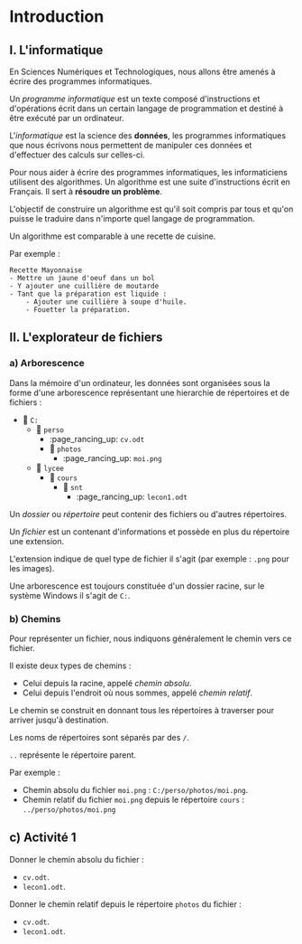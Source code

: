 # Introduction

## I. L'informatique

En Sciences Numériques et Technologiques, nous allons être amenés à écrire des programmes informatiques.

Un *programme informatique* est un texte composé d'instructions et d'opérations écrit dans un certain langage de programmation et destiné à être exécuté par un ordinateur.

L'*informatique* est la science des **données**, les programmes informatiques que nous écrivons nous permettent de manipuler ces données et d'effectuer des calculs sur celles-ci.

Pour nous aider à écrire des programmes informatiques, les informaticiens utilisent des algorithmes. Un algorithme est une suite d'instructions écrit en Français. Il sert à **résoudre un problème**.

L'objectif de construire un algorithme est qu'il soit compris par tous et qu'on puisse le traduire dans n'importe quel langage de programmation.

Un algorithme est comparable à une recette de cuisine.

Par exemple :

```
Recette Mayonnaise
- Mettre un jaune d'oeuf dans un bol
- Y ajouter une cuillière de moutarde
- Tant que la préparation est liquide :
    - Ajouter une cuillière à soupe d'huile.
    - Fouetter la préparation.
```

## II. L'explorateur de fichiers

### a) Arborescence

Dans la mémoire d'un ordinateur, les données sont organisées sous la forme d'une arborescence représentant une hierarchie de répertoires et de fichiers :

- :file_folder: `C:`
    - :file_folder: `perso`
        - :page_rancing_up: `cv.odt`
        - :file_folder: `photos`
            - :page_rancing_up: `moi.png`
    - :file_folder: `lycee`
        - :file_folder: `cours`
            - :file_folder: `snt`
                - :page_rancing_up: `lecon1.odt`

Un *dossier* ou *répertoire* peut contenir des fichiers ou d'autres répertoires.

Un *fichier* est un contenant d'informations et possède en plus du répertoire une extension.

L'extension indique de quel type de fichier il s'agit (par exemple : `.png` pour les images).

Une arborescence est toujours constituée d'un dossier racine, sur le système Windows il s'agit de `C:`.

### b) Chemins

Pour représenter un fichier, nous indiquons généralement le chemin vers ce fichier.

Il existe deux types de chemins :

- Celui depuis la racine, appelé *chemin absolu*.
- Celui depuis l'endroit où nous sommes, appelé *chemin relatif*.

Le chemin se construit en donnant tous les répertoires à traverser pour arriver jusqu'à destination.

Les noms de répertoires sont séparés par des `/`.

`..` représente le répertoire parent.

Par exemple :

- Chemin absolu du fichier `moi.png` : `C:/perso/photos/moi.png`.
- Chemin relatif du fichier `moi.png` depuis le répertoire `cours` : `../perso/photos/moi.png`

## c) Activité 1

Donner le chemin absolu du fichier :

- `cv.odt`.
- `lecon1.odt`.

Donner le chemin relatif depuis le répertoire `photos` du fichier :

- `cv.odt`.
- `lecon1.odt`.